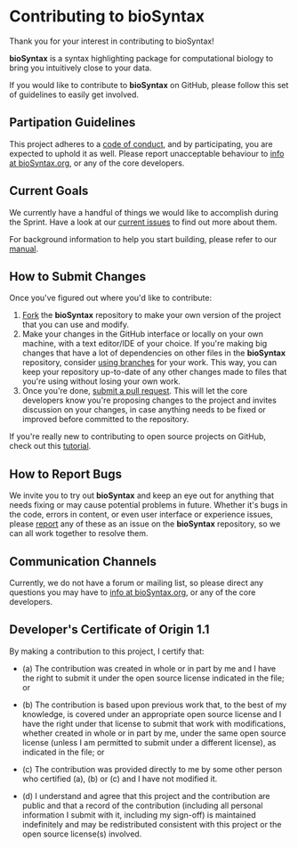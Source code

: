 # Contributing to bioSyntax

Thank you for your interest in contributing to bioSyntax!

**bioSyntax** is a syntax highlighting package for computational biology to bring you intuitively close to your data.

If you would like to contribute to **bioSyntax** on GitHub, please follow this set of guidelines to easily get involved.

## Partipation Guidelines

This project adheres to a [code of conduct](https://www.mozilla.org/en-US/about/governance/policies/participation/), and by participating, you are expected to uphold it as well. Please report unacceptable behaviour to [info at bioSyntax.org](mailto:info@bioSyntax.org), or any of the core developers.

## Current Goals

We currently have a handful of things we would like to accomplish during the Sprint. Have a look at our [current issues](https://github.com/bioSyntax/bioSyntax/issues?q=is%3Aissue+is%3Aopen+label%3Amozsprint2018) to find out more about them.

For background information to help you start building, please refer to our [manual](https://biosyntax.org/dev).

## How to Submit Changes

Once you've figured out where you'd like to contribute:

1. [Fork](https://help.github.com/articles/fork-a-repo/) the **bioSyntax** repository to make your own version of the project that you can use and modify.
2. Make your changes in the GitHub interface or locally on your own machine, with a text editor/IDE of your choice. If you're making big changes that have a lot of dependencies on other files in the **bioSyntax** repository, consider [using branches](https://www.atlassian.com/git/tutorials/using-branches) for your work. This way, you can keep your repository up-to-date of any other changes made to files that you're using without losing your own work.
3. Once you're done, [submit a pull request](https://www.atlassian.com/git/tutorials/making-a-pull-request). This will let the core developers know you're proposing changes to the project and invites discussion on your changes, in case anything needs to be fixed or improved before committed to the repository.

If you're really new to contributing to open source projects on GitHub, check out this [tutorial](https://egghead.io/courses/how-to-contribute-to-an-open-source-project-on-github).

## How to Report Bugs

We invite you to try out **bioSyntax** and keep an eye out for anything that needs fixing or may cause potential problems in future. Whether it's bugs in the code, errors in content, or even user interface or experience issues, please [report](https://github.com/bioSyntax/bioSyntax/issues) any of these as an issue on the **bioSyntax** repository, so we can all work together to resolve them.

## Communication Channels

Currently, we do not have a forum or mailing list, so please direct any questions you may have to [info at bioSyntax.org](mailto:info@bioSyntax.org), or any of the core developers.

## Developer's Certificate of Origin 1.1

By making a contribution to this project, I certify that:

* (a) The contribution was created in whole or in part by me and I
  have the right to submit it under the open source license
  indicated in the file; or

* (b) The contribution is based upon previous work that, to the best
  of my knowledge, is covered under an appropriate open source
  license and I have the right under that license to submit that
  work with modifications, whether created in whole or in part
  by me, under the same open source license (unless I am
  permitted to submit under a different license), as indicated
  in the file; or

* (c) The contribution was provided directly to me by some other
  person who certified (a), (b) or (c) and I have not modified
  it.

* (d) I understand and agree that this project and the contribution
  are public and that a record of the contribution (including all
  personal information I submit with it, including my sign-off) is
  maintained indefinitely and may be redistributed consistent with
  this project or the open source license(s) involved.